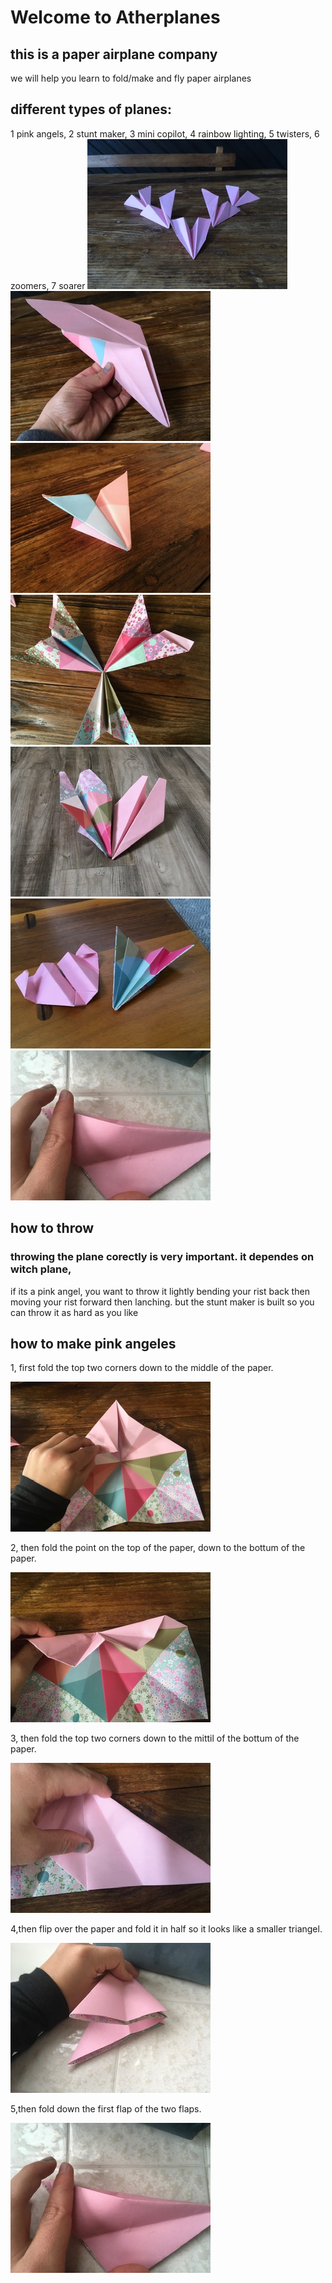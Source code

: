 # Welcome to Atherplanes
## this is a paper airplane company
we will help you learn to fold/make and fly paper airplanes
## different types of planes:
1 pink angels, 2 stunt maker, 3 mini copilot, 4 rainbow lighting, 5 twisters, 6 zoomers, 7 soarer
![](./IMG_2440.JPG) ![](./IMG_2454.JPG) ![](./IMG_2451.JPG) ![](./IMG_2447.JPG) ![](./image0.jpeg) ![](./image1.jpeg) ![](./IMG_2519.JPG)

## how to throw
### throwing the plane corectly is very important. it dependes on witch plane, 
if its a pink angel, you want to throw it lightly bending your rist back then moving your rist forward then lanching.
but the stunt maker is built so you can throw it as hard as you like

## how to make pink angeles

1, first fold the top two corners down to the middle of the paper.

![](./IMG_2503.JPG)

2, then fold the point on the top of the paper, down to the bottum of the paper.

![](./IMG_2504.JPG)

3, then fold the top two corners down to the mittil of the bottum of the paper.

![](./IMG_2506.JPG)

4,then flip over the paper and fold it in half so it looks like a smaller triangel.

![](./IMG_2517.JPG)

5,then fold down the first flap of the two flaps.

![](./IMG_2519.JPG)
















